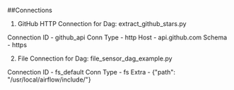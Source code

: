 ##Connections

1. GitHub HTTP Connection for Dag: extract_github_stars.py

Connection ID - github_api
Conn Type - http
Host - api.github.com
Schema - https

2. File Connection for Dag: file_sensor_dag_example.py

Connection ID - fs_default
Conn Type - fs
Extra - {"path": "/usr/local/airflow/include/"}
